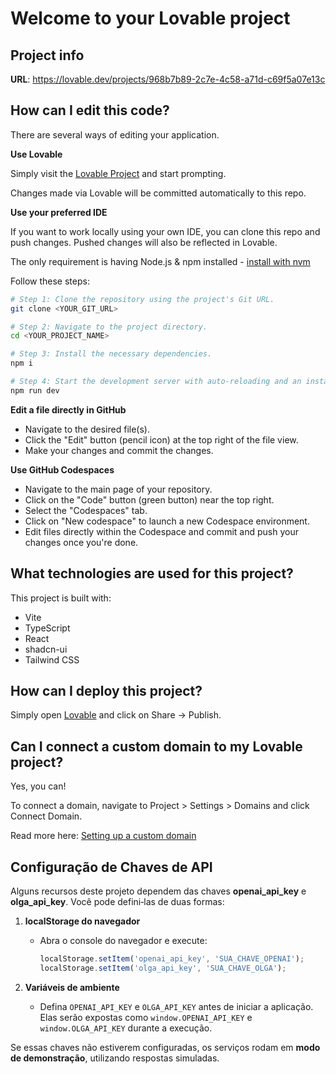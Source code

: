 # Welcome to your Lovable project

## Project info

**URL**: https://lovable.dev/projects/968b7b89-2c7e-4c58-a71d-c69f5a07e13c

## How can I edit this code?

There are several ways of editing your application.

**Use Lovable**

Simply visit the [Lovable Project](https://lovable.dev/projects/968b7b89-2c7e-4c58-a71d-c69f5a07e13c) and start prompting.

Changes made via Lovable will be committed automatically to this repo.

**Use your preferred IDE**

If you want to work locally using your own IDE, you can clone this repo and push changes. Pushed changes will also be reflected in Lovable.

The only requirement is having Node.js & npm installed - [install with nvm](https://github.com/nvm-sh/nvm#installing-and-updating)

Follow these steps:

```sh
# Step 1: Clone the repository using the project's Git URL.
git clone <YOUR_GIT_URL>

# Step 2: Navigate to the project directory.
cd <YOUR_PROJECT_NAME>

# Step 3: Install the necessary dependencies.
npm i

# Step 4: Start the development server with auto-reloading and an instant preview.
npm run dev
```

**Edit a file directly in GitHub**

- Navigate to the desired file(s).
- Click the "Edit" button (pencil icon) at the top right of the file view.
- Make your changes and commit the changes.

**Use GitHub Codespaces**

- Navigate to the main page of your repository.
- Click on the "Code" button (green button) near the top right.
- Select the "Codespaces" tab.
- Click on "New codespace" to launch a new Codespace environment.
- Edit files directly within the Codespace and commit and push your changes once you're done.

## What technologies are used for this project?

This project is built with:

- Vite
- TypeScript
- React
- shadcn-ui
- Tailwind CSS

## How can I deploy this project?

Simply open [Lovable](https://lovable.dev/projects/968b7b89-2c7e-4c58-a71d-c69f5a07e13c) and click on Share -> Publish.

## Can I connect a custom domain to my Lovable project?

Yes, you can!

To connect a domain, navigate to Project > Settings > Domains and click Connect Domain.

Read more here: [Setting up a custom domain](https://docs.lovable.dev/tips-tricks/custom-domain#step-by-step-guide)

## Configuração de Chaves de API

Alguns recursos deste projeto dependem das chaves **openai_api_key** e **olga_api_key**. Você pode defini‑las de duas formas:

1. **localStorage do navegador**
   - Abra o console do navegador e execute:
     ```javascript
     localStorage.setItem('openai_api_key', 'SUA_CHAVE_OPENAI');
     localStorage.setItem('olga_api_key', 'SUA_CHAVE_OLGA');
     ```

2. **Variáveis de ambiente**
   - Defina `OPENAI_API_KEY` e `OLGA_API_KEY` antes de iniciar a aplicação. Elas serão expostas como `window.OPENAI_API_KEY` e `window.OLGA_API_KEY` durante a execução.

Se essas chaves não estiverem configuradas, os serviços rodam em **modo de demonstração**, utilizando respostas simuladas.
